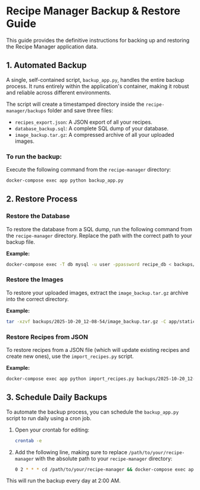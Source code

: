 # Recipe Manager Backup & Restore Guide

This guide provides the definitive instructions for backing up and restoring the Recipe Manager application data.

## 1. Automated Backup

A single, self-contained script, `backup_app.py`, handles the entire backup process. It runs entirely within the application's container, making it robust and reliable across different environments.

The script will create a timestamped directory inside the `recipe-manager/backups` folder and save three files:
- `recipes_export.json`: A JSON export of all your recipes.
- `database_backup.sql`: A complete SQL dump of your database.
- `image_backup.tar.gz`: A compressed archive of all your uploaded images.

### To run the backup:
Execute the following command from the `recipe-manager` directory:
```bash
docker-compose exec app python backup_app.py
```

## 2. Restore Process

### Restore the Database
To restore the database from a SQL dump, run the following command from the `recipe-manager` directory. Replace the path with the correct path to your backup file.

**Example:**
```bash
docker-compose exec -T db mysql -u user -ppassword recipe_db < backups/2025-10-20_12-08-54/database_backup.sql
```

### Restore the Images
To restore your uploaded images, extract the `image_backup.tar.gz` archive into the correct directory.

**Example:**
```bash
tar -xzvf backups/2025-10-20_12-08-54/image_backup.tar.gz -C app/static/uploads
```

### Restore Recipes from JSON
To restore recipes from a JSON file (which will update existing recipes and create new ones), use the `import_recipes.py` script.

**Example:**
```bash
docker-compose exec app python import_recipes.py backups/2025-10-20_12-08-54/recipes_export.json
```

## 3. Schedule Daily Backups

To automate the backup process, you can schedule the `backup_app.py` script to run daily using a cron job.

1.  Open your crontab for editing:
    ```bash
    crontab -e
    ```

2.  Add the following line, making sure to replace `/path/to/your/recipe-manager` with the absolute path to your `recipe-manager` directory:
    ```bash
    0 2 * * * cd /path/to/your/recipe-manager && docker-compose exec app python backup_app.py
    ```
This will run the backup every day at 2:00 AM.